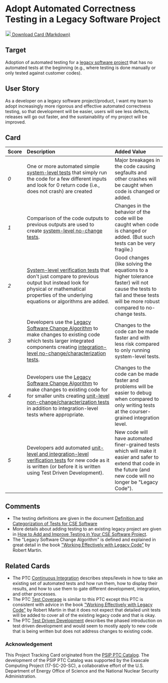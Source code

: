 [metadata:tags]:- "bssw-psip-ptc"
# Adopt Automated Correctness Testing in a Legacy Software Project

<a href="/ptc-catalog/catalog/AdoptAutomatedCorrectnessTestingInLegacySoftwareProject.md" download><img src="/ptc-catalog/assets/images/download.png" width="18"> Download Card (Markdown)</a>


## Target

Adoption of automated testing for a [legacy software project](https://bssw.io/items/working-effectively-with-legacy-code) that has no automated tests at the beginning (e.g., where testing is done manually or only tested against customer codes).

## User Story

As a developer on a legacy software project/product, I want my team to adopt increasingly more rigorous and effective automated correctness testing, so that development will be easier, users will see less defects, releases will go out faster, and the sustainability of my project will be improved.

## Card

| Score | Description | Added Value |
| :---- | :---------- | :---------- |
| *0* | One or more automated simple [system-level tests](http://ideas-productivity.org/wordpress/wp-content/uploads/2016/04/IDEAS-TestingWhatIsDefinitionandCategorizationofTestsforCSESoftware-V0.2.pdf) that simply run the code for a few different inputs and look for 0 return code (i.e., does not crash) are created | Major breakages in the code causing segfaults and other crashes will be caught when code is changed or added. |
| *1* | Comparison of the code outputs to previous outputs are used to create [system-level no-change tests](http://ideas-productivity.org/wordpress/wp-content/uploads/2016/04/IDEAS-TestingWhatIsDefinitionandCategorizationofTestsforCSESoftware-V0.2.pdf). | Changes in the behavior of the code will be caught when code is changed or added. (But such tests can be very fragile.) |
| *2* | [System-level verification tests](http://ideas-productivity.org/wordpress/wp-content/uploads/2016/04/IDEAS-TestingWhatIsDefinitionandCategorizationofTestsforCSESoftware-V0.2.pdf) that don't just compare to previous output but instead look for physical or mathematical properties of the underlying equations or algorithms are added. | Good changes (like solving the equations to a higher tolerance faster) will not cause the tests to fail and these tests will be more robust compared to no-change tests. |
*3* | Developers use the [Legacy Software Change Algorithm](https://bssw.io/items/working-effectively-with-legacy-code) to make changes to existing code which tests larger integrated components creating [integration-level no-change/characterization tests](http://ideas-productivity.org/wordpress/wp-content/uploads/2016/04/IDEAS-TestingWhatIsDefinitionandCategorizationofTestsforCSESoftware-V0.2.pdf). | Changes to the code can be made faster and with less risk compared to only running system-level tests. |
| *4* | Developers use the [Legacy Software Change Algorithm](https://bssw.io/items/working-effectively-with-legacy-code) to make changes to existing code for for smaller units creating [unit-level non-change/characterization tests](http://ideas-productivity.org/wordpress/wp-content/uploads/2016/04/IDEAS-TestingWhatIsDefinitionandCategorizationofTestsforCSESoftware-V0.2.pdf) in addition to integration-level tests where appropriate. | Changes to the code can be made faster and problems will be easier to debug when compared to only writing tests at the courser-grained integration level. |
| *5* | Developers add automated [unit-level and integration-level verification tests](http://ideas-productivity.org/wordpress/wp-content/uploads/2016/04/IDEAS-TestingWhatIsDefinitionandCategorizationofTestsforCSESoftware-V0.2.pdf) for new code as it is written (or before it is written using Test Driven Development). | New code will have automated finer-grained tests which will make it easier and safer to extend that code in the future (and new code will no longer be "Legacy Code"). |

## Comments

* The testing definitions are given in the document [Definition and Categorization of Tests for CSE Software](http://ideas-productivity.org/wordpress/wp-content/uploads/2016/04/IDEAS-TestingHowtoAddImproveTestinginyourCSESoftwareProject-V0.2.pdf)
* More details about adding testing to an existing legacy project are given in [How to Add and Improve Testing in Your CSE Software Project](http://ideas-productivity.org/wordpress/wp-content/uploads/2016/04/IDEAS-TestingHowtoAddImproveTestinginyourCSESoftwareProject-V0.2.pdf).
* The "Legacy Software Change Algorithm" is defined and explained in great detail in the book ["Working Effectively with Legacy Code"](https://bssw.io/items/working-effectively-with-legacy-code) by Robert Martin.

## Related Cards

* The PTC [Continuous Integration](https://github.com/bssw-psip/ptc-catalog/blob/master/catalog/ContinuousIntegration.md) describes steps/levels in how to take an existing set of automated tests and how run them, how to display their results, and how to use them to gate different development, integration, and other processes.
* The PTC [Test Coverage](https://github.com/bssw-psip/ptc-catalog/blob/master/catalog/TestCoverage.md) is similar to this PTC except this PTC is consistent with advice in the book ["Working Effectively with Legacy Code"](https://bssw.io/items/working-effectively-with-legacy-code) by Robert Martin in that it does not expect that detailed unit tests will be added to cover all of the existing legacy code and that is okay.
* The PTC [Test Driven Development](https://github.com/bssw-psip/ptc-catalog/blob/master/catalog/TestDrivenDevelopment.md) describes the phased introduction on test driven development and would seem to mostly apply to new code that is being written but does not address changes to existing code.


### Acknowledgement

This Project Tracking Card originated from the [PSIP PTC Catalog](https://bssw-psip.github.io/ptc-catalog/). The development of the PSIP PTC Catalog was supported by the Exascale Computing Project (17-SC-20-SC), a collaborative effort of the U.S. Department of Energy Office of Science and the National Nuclear Security Administration.
